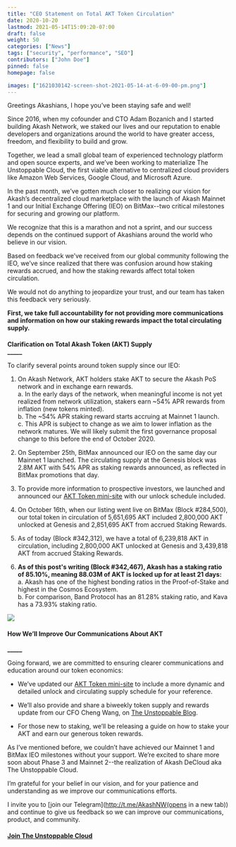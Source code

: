 ```yaml
---
title: "CEO Statement on Total AKT Token Circulation"
date: 2020-10-20
lastmod: 2021-05-14T15:09:20-07:00
draft: false
weight: 50
categories: ["News"]
tags: ["security", "performance", "SEO"]
contributors: ["John Doe"]
pinned: false
homepage: false

images: ["1621030142-screen-shot-2021-05-14-at-6-09-00-pm.png"]
---
```

Greetings Akashians, I hope you’ve been staying safe and well!

Since 2016, when my cofounder and CTO Adam Bozanich and I started building Akash Network, we staked our lives and our reputation to enable developers and organizations around the world to have greater access, freedom, and flexibility to build and grow.  

Together, we lead a small global team of experienced technology platform and open source experts, and we’ve been working to materialize The Unstoppable Cloud, the first viable alternative to centralized cloud providers like Amazon Web Services, Google Cloud, and Microsoft Azure.  

In the past month, we’ve gotten much closer to realizing our vision for Akash’s decentralized cloud marketplace with the launch of Akash Mainnet 1 and our Initial Exchange Offering (IEO) on BitMax--two critical milestones for securing and growing our platform.  

We recognize that this is a marathon and not a sprint, and our success depends on the continued support of Akashians around the world who believe in our vision.   

Based on feedback we’ve received from our global community following the IEO, we’ve since realized that there was confusion around how staking rewards accrued, and how the staking rewards affect total token circulation.   

We would not do anything to jeopardize your trust, and our team has taken this feedback very seriously.  

**First, we take full accountability for not providing more communications and information on how our staking rewards impact the total circulating supply.**

####   
**Clarification on Total Akash Token (AKT) Supply**  
**\_\_\_\_\_**

To clarify several points around token supply since our IEO:  
  

1.  On Akash Network, AKT holders stake AKT to secure the Akash PoS network and in exchange earn rewards.   
    a. In the early days of the network, when meaningful income is not yet realized from network utilization, stakers earn ~54% APR rewards from inflation (new tokens minted).  
    b. The ~54% APR staking reward starts accruing at Mainnet 1 launch.  
    c. This APR is subject to change as we aim to lower inflation as the network matures. We will likely submit the first governance proposal change to this before the end of October 2020.  
      
    
2.  On September 25th, BitMax announced our IEO on the same day our Mainnet 1 launched. The circulating supply at the Genesis block was 2.8M AKT with 54% APR as staking rewards announced, as reflected in BitMax promotions that day.  
      
    
3.  To provide more information to prospective investors, we launched and announced our [AKT Token mini-site](https://akash.network/token/) with our unlock schedule included.  
      
    
4.  On October 16th, when our listing went live on BitMax (Block #284,500), our total token in circulation of 5,651,695 AKT included 2,800,000 AKT unlocked at Genesis and 2,851,695 AKT from accrued Staking Rewards.  
      
    
5.  As of today (Block #342,312), we have a total of 6,239,818 AKT in circulation, including 2,800,000 AKT unlocked at Genesis and 3,439,818 AKT from accrued Staking Rewards.   
      
    
6.  **As of this post's writing (Block #342,467), Akash has a staking ratio of 85.10%, meaning 88.03M of AKT is locked up for at least 21 days:**  
    a. Akash has one of the highest bonding ratios in the Proof-of-Stake and highest in the Cosmos Ecosystem.  
    b. For comparison, Band Protocol has an 81.28% staking ratio, and Kava has a 73.93% staking ratio.
    

![](https://www.datocms-assets.com/45776/1620926168-nanqvfcmj91247hjwcy6uuuoqtehr2cvffglssuxhwj5nytslue37mfqt4tauvwr2ofrkcd2ujms3ugbw-5x9ugz4vtuuusvljs6bgcy5jzakh3onuko2myk4vqlls12-cqbuz.png)

#### **How We’ll Improve Our Communications About AKT**  
**\_\_\_\_\_**  

Going forward, we are committed to ensuring clearer communications and education around our token economics:  
  

*   We’ve updated our [AKT Token mini-site](https://akash.network/token/) to include a more dynamic and detailed unlock and circulating supply schedule for your reference.
    

*   We’ll also provide and share a biweekly token supply and rewards update from our CFO Cheng Wang, on [The Unstoppable Blog](https://akash.network/blog/).
    

*   For those new to staking, we’ll be releasing a guide on how to stake your AKT and earn our generous token rewards.
    

As I’ve mentioned before, we couldn’t have achieved our Mainnet 1 and BitMax IEO milestones without your support. We’re excited to share more soon about Phase 3 and Mainnet 2--the realization of Akash DeCloud aka The Unstoppable Cloud.  

I’m grateful for your belief in our vision, and for your patience and understanding as we improve our communications efforts.  

I invite you to [join our Telegram](http://t.me/AkashNW(opens in a new tab)) and continue to give us feedback so we can improve our communications, product, and community.

####   
  
[**Join The Unstoppable Cloud**](https://t.me/AkashNW)